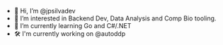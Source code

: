 - 👋 Hi, I’m @jpsilvadev
- 👀 I’m interested in Backend Dev, Data Analysis and Comp Bio tooling.
- 🌱 I’m currently learning Go and C#/.NET
- 🛠️ I'm currently working on @autoddp

<!---
jpsilvadev/jpsilvadev is a ✨ special ✨ repository because its `README.md` (this file) appears on your GitHub profile.
You can click the Preview link to take a look at your changes.
--->
